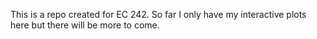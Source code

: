 This is a repo created for EC 242. So far I only have my interactive plots here but there will be more to come.
